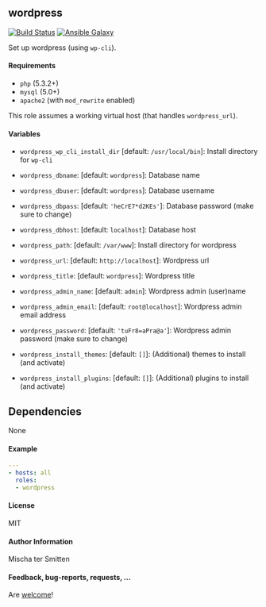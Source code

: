 ## wordpress

[![Build Status](https://travis-ci.org/Oefenweb/ansible-wordpress.svg?branch=master)](https://travis-ci.org/Oefenweb/ansible-wordpress) [![Ansible Galaxy](http://img.shields.io/badge/ansible--galaxy-wordpress-blue.svg)](https://galaxy.ansible.com/list#/roles/2600)

Set up wordpress (using `wp-cli`).

#### Requirements

* `php` (5.3.2+)
* `mysql` (5.0+)
* `apache2` (with `mod_rewrite` enabled)

This role assumes a working virtual host (that handles `wordpress_url`).

#### Variables

* `wordpress_wp_cli_install_dir` [default: `/usr/local/bin`]: Install directory for `wp-cli`

* `wordpress_dbname`: [default: `wordpress`]: Database name
* `wordpress_dbuser`: [default: `wordpress`]: Database username
* `wordpress_dbpass`: [default: `'heCrE7*d2KEs'`]: Database password (make sure to change)
* `wordpress_dbhost`: [default: `localhost`]: Database host
* `wordpress_path`: [default: `/var/www`]: Install directory for wordpress
* `wordpress_url`: [default: `http://localhost`]: Wordpress url
* `wordpress_title`: [default: `wordpress`]: Wordpress title
* `wordpress_admin_name`: [default: `admin`]: Wordpress admin (user)name
* `wordpress_admin_email`: [default: `root@localhost`]: Wordpress admin email address
* `wordpress_password`: [default: `'tuFr8=aPra@a'`]: Wordpress admin password (make sure to change)
* `wordpress_install_themes`: [default: `[]`]: (Additional) themes to install (and activate)
* `wordpress_install_plugins`: [default: `[]`]: (Additional) plugins to install (and activate)

## Dependencies

None

#### Example

```yaml
---
- hosts: all
  roles:
  - wordpress
```

#### License

MIT

#### Author Information

Mischa ter Smitten

#### Feedback, bug-reports, requests, ...

Are [welcome](https://github.com/Oefenweb/ansible-wordpress/issues)!
